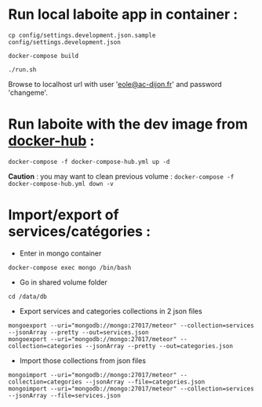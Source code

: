 # Run local laboite app in container :

```
cp config/settings.development.json.sample config/settings.development.json

docker-compose build

./run.sh
```

Browse to localhost url with user 'eole@ac-dijon.fr' and password 'changeme'.

# Run laboite with the dev image from [docker-hub](https://hub.docker.com/repository/docker/eoleteam/laboite) :

```
docker-compose -f docker-compose-hub.yml up -d
```

**Caution** : you may want to clean previous volume :
`docker-compose -f docker-compose-hub.yml down -v`

# Import/export of services/catégories :

* Enter in mongo container

`docker-compose exec mongo /bin/bash`

* Go in shared volume folder

`cd /data/db`

* Export services and categories collections in 2 json files

```
mongoexport --uri="mongodb://mongo:27017/meteor" --collection=services --jsonArray --pretty --out=services.json
mongoexport --uri="mongodb://mongo:27017/meteor" --collection=categories --jsonArray --pretty --out=categories.json
```

* Import those collections from json files

```
mongoimport --uri="mongodb://mongo:27017/meteor" --collection=categories --jsonArray --file=categories.json
mongoimport --uri="mongodb://mongo:27017/meteor" --collection=services --jsonArray --file=services.json
```
